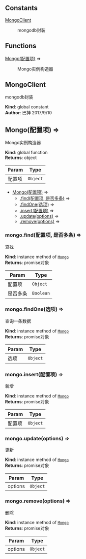 ## Constants

<dl>
<dt><a href="#MongoClient">MongoClient</a></dt>
<dd><p>mongodb封装</p>
</dd>
</dl>

## Functions

<dl>
<dt><a href="#Mongo">Mongo(配置项)</a> ⇒</dt>
<dd><p>Mongo实例构造器</p>
</dd>
</dl>

<a name="MongoClient"></a>

## MongoClient
mongodb封装

**Kind**: global constant  
**Author**: 巴神
2017/9/10  
<a name="Mongo"></a>

## Mongo(配置项) ⇒
Mongo实例构造器

**Kind**: global function  
**Returns**: object  

| Param | Type |
| --- | --- |
| 配置项 | <code>Object</code> | 


* [Mongo(配置项)](#Mongo) ⇒
    * [.find(配置项, 是否多条)](#Mongo+find) ⇒
    * [.findOne(选项)](#Mongo+findOne) ⇒
    * [.insert(配置项)](#Mongo+insert) ⇒
    * [.update(options)](#Mongo+update) ⇒
    * [.remove(options)](#Mongo+remove) ⇒

<a name="Mongo+find"></a>

### mongo.find(配置项, 是否多条) ⇒
查找

**Kind**: instance method of [<code>Mongo</code>](#Mongo)  
**Returns**: promise对象  

| Param | Type |
| --- | --- |
| 配置项 | <code>Object</code> | 
| 是否多条 | <code>Boolean</code> | 

<a name="Mongo+findOne"></a>

### mongo.findOne(选项) ⇒
查询一条数据

**Kind**: instance method of [<code>Mongo</code>](#Mongo)  
**Returns**: promise对象  

| Param | Type |
| --- | --- |
| 选项 | <code>Object</code> | 

<a name="Mongo+insert"></a>

### mongo.insert(配置项) ⇒
新增

**Kind**: instance method of [<code>Mongo</code>](#Mongo)  
**Returns**: promise对象  

| Param | Type |
| --- | --- |
| 配置项 | <code>Object</code> | 

<a name="Mongo+update"></a>

### mongo.update(options) ⇒
更新

**Kind**: instance method of [<code>Mongo</code>](#Mongo)  
**Returns**: promise对象  

| Param | Type |
| --- | --- |
| options | <code>Object</code> | 

<a name="Mongo+remove"></a>

### mongo.remove(options) ⇒
删除

**Kind**: instance method of [<code>Mongo</code>](#Mongo)  
**Returns**: promise对象  

| Param | Type |
| --- | --- |
| options | <code>Object</code> | 

